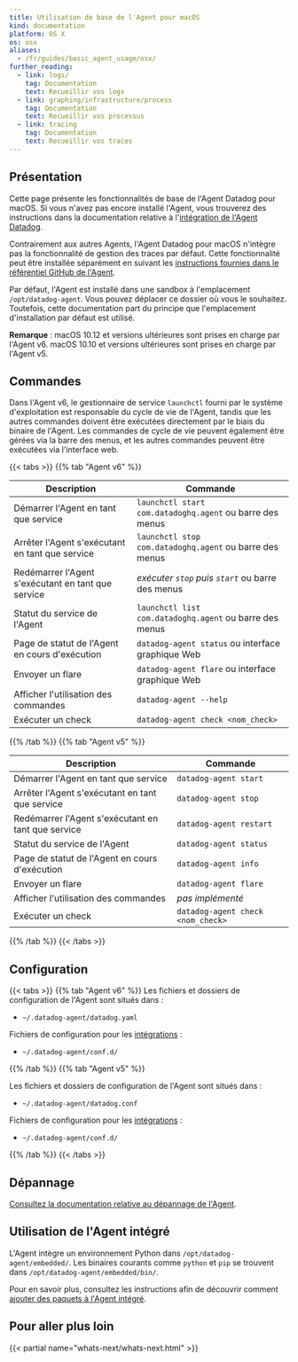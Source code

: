 ```yaml
---
title: Utilisation de base de l'Agent pour macOS
kind: documentation
platform: OS X
os: osx
aliases:
  - /fr/guides/basic_agent_usage/osx/
further_reading:
  - link: logs/
    tag: Documentation
    text: Recueillir vos logs
  - link: graphing/infrastructure/process
    tag: Documentation
    text: Recueillir vos processus
  - link: tracing
    tag: Documentation
    text: Recueillir vos traces
---
```

## Présentation

Cette page présente les fonctionnalités de base de l'Agent Datadog pour macOS. Si vous n'avez pas encore installé l'Agent, vous trouverez des instructions dans la documentation relative à l'[intégration de l'Agent Datadog][1].

Contrairement aux autres Agents, l'Agent Datadog pour macOS n'intègre pas la fonctionnalité de gestion des traces par défaut. Cette fonctionnalité peut être installée séparément en suivant les [instructions fournies dans le référentiel GitHub de l'Agent][2].

Par défaut, l'Agent est installé dans une sandbox à l'emplacement `/opt/datadog-agent`. Vous pouvez déplacer ce dossier où vous le souhaitez. Toutefois, cette documentation part du principe que l'emplacement d'installation par défaut est utilisé.

**Remarque** : macOS 10.12 et versions ultérieures sont prises en charge par l'Agent v6. macOS 10.10 et versions ultérieures sont prises en charge par l'Agent v5.

## Commandes

Dans l'Agent v6, le gestionnaire de service `launchctl` fourni par le système d'exploitation est responsable du cycle de vie de l'Agent, tandis que les autres commandes doivent être exécutées directement par le biais du binaire de l'Agent. Les commandes de cycle de vie peuvent également être gérées via la barre des menus, et les autres commandes peuvent être exécutées via l'interface web.

{{< tabs >}}
{{% tab "Agent v6" %}}

| Description                        | Commande                                              |
| ---------------------------------- | --------------------------------------               |
| Démarrer l'Agent en tant que service           | `launchctl start com.datadoghq.agent` ou barre des menus |
| Arrêter l'Agent s'exécutant en tant que service    | `launchctl stop com.datadoghq.agent` ou barre des menus  |
| Redémarrer l'Agent s'exécutant en tant que service | _exécuter `stop` puis `start`_ ou barre des menus             |
| Statut du service de l'Agent            | `launchctl list com.datadoghq.agent` ou barre des menus  |
| Page de statut de l'Agent en cours d'exécution       | `datadog-agent status` ou interface graphique Web                    |
| Envoyer un flare                         | `datadog-agent flare` ou interface graphique Web                     |
| Afficher l'utilisation des commandes              | `datadog-agent --help`                               |
| Exécuter un check                        | `datadog-agent check <nom_check>`                   |


{{% /tab %}}
{{% tab "Agent v5" %}}

| Description                        | Commande                            |
| ---------------------------------- | ---------------------------------- |
| Démarrer l'Agent en tant que service           | `datadog-agent start`              |
| Arrêter l'Agent s'exécutant en tant que service    | `datadog-agent stop`               |
| Redémarrer l'Agent s'exécutant en tant que service | `datadog-agent restart`            |
| Statut du service de l'Agent            | `datadog-agent status`             |
| Page de statut de l'Agent en cours d'exécution       | `datadog-agent info`               |
| Envoyer un flare                         | `datadog-agent flare`              |
| Afficher l'utilisation des commandes              | _pas implémenté_                  |
| Exécuter un check                        | `datadog-agent check <nom_check>` |

{{% /tab %}}
{{< /tabs >}}

## Configuration

{{< tabs >}}
{{% tab "Agent v6" %}}
Les fichiers et dossiers de configuration de l'Agent sont situés dans :

* `~/.datadog-agent/datadog.yaml`

Fichiers de configuration pour les [intégrations][1] :

* `~/.datadog-agent/conf.d/`


[1]: /fr/integrations
{{% /tab %}}
{{% tab "Agent v5" %}}

Les fichiers et dossiers de configuration de l'Agent sont situés dans :

* `~/.datadog-agent/datadog.conf`

Fichiers de configuration pour les [intégrations][1] :

* `~/.datadog-agent/conf.d/`


[1]: /fr/integrations
{{% /tab %}}
{{< /tabs >}}

## Dépannage

[Consultez la documentation relative au dépannage de l'Agent][3].

## Utilisation de l'Agent intégré

L'Agent intègre un environnement Python dans `/opt/datadog-agent/embedded/`. Les binaires courants comme `python` et `pip` se trouvent dans `/opt/datadog-agent/embedded/bin/`.

Pour en savoir plus, consultez les instructions afin de découvrir comment [ajouter des paquets à l'Agent intégré][4].

## Pour aller plus loin

{{< partial name="whats-next/whats-next.html" >}}

[1]: https://app.datadoghq.com/account/settings#agent/mac
[2]: https://github.com/DataDog/datadog-agent/blob/master/docs/trace-agent/README.md#run-on-macos
[3]: /fr/agent/troubleshooting
[4]: /fr/developers/guide/custom-python-package